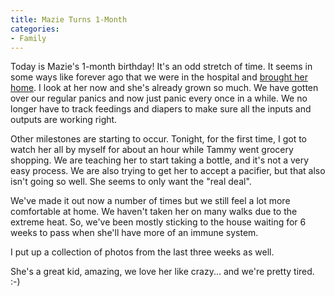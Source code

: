 ```yaml
---
title: Mazie Turns 1-Month
categories:
- Family
---
```


Today is Mazie's 1-month birthday! It's an odd stretch of time. It seems in some ways like forever ago that we were in the hospital and [brought her home](/thingelstad/happy-birth-day-mazie-kaye). I look at her now and she's already grown so much. We have gotten over our regular panics and now just panic every once in a while. We no longer have to track feedings and diapers to make sure all the inputs and outputs are working right.

Other milestones are starting to occur. Tonight, for the first time, I got to watch her all by myself for about an hour while Tammy went grocery shopping. We are teaching her to start taking a bottle, and it's not a very easy process. We are also trying to get her to accept a pacifier, but that also isn't going so well. She seems to only want the "real deal".

We've made it out now a number of times but we still feel a lot more comfortable at home. We haven't taken her on many walks due to the extreme heat. So, we've been mostly sticking to the house waiting for 6 weeks to pass when she'll have more of an immune system.

I put up a collection of photos from the last three weeks as well.

She's a great kid, amazing, we love her like crazy... and we're pretty tired. :-)
